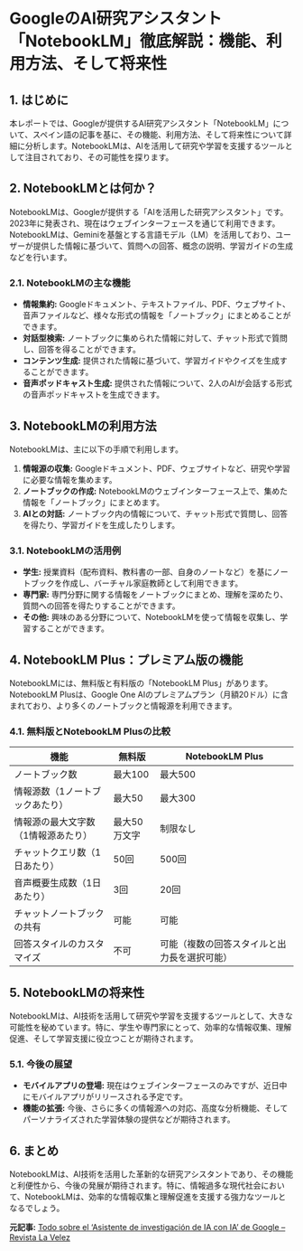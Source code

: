 # GoogleのAI研究アシスタント「NotebookLM」徹底解説：機能、利用方法、そして将来性

## 1. はじめに

本レポートでは、Googleが提供するAI研究アシスタント「NotebookLM」について、スペイン語の記事を基に、その機能、利用方法、そして将来性について詳細に分析します。NotebookLMは、AIを活用して研究や学習を支援するツールとして注目されており、その可能性を探ります。

## 2. NotebookLMとは何か？

NotebookLMは、Googleが提供する「AIを活用した研究アシスタント」です。2023年に発表され、現在はウェブインターフェースを通じて利用できます。NotebookLMは、Geminiを基盤とする言語モデル（LM）を活用しており、ユーザーが提供した情報に基づいて、質問への回答、概念の説明、学習ガイドの生成などを行います。

### 2.1. NotebookLMの主な機能

* **情報集約:** Googleドキュメント、テキストファイル、PDF、ウェブサイト、音声ファイルなど、様々な形式の情報を「ノートブック」にまとめることができます。
* **対話型検索:** ノートブックに集められた情報に対して、チャット形式で質問し、回答を得ることができます。
* **コンテンツ生成:** 提供された情報に基づいて、学習ガイドやクイズを生成することができます。
* **音声ポッドキャスト生成:** 提供された情報について、2人のAIが会話する形式の音声ポッドキャストを生成できます。

## 3. NotebookLMの利用方法

NotebookLMは、主に以下の手順で利用します。

1. **情報源の収集:** Googleドキュメント、PDF、ウェブサイトなど、研究や学習に必要な情報を集めます。
2. **ノートブックの作成:** NotebookLMのウェブインターフェース上で、集めた情報を「ノートブック」にまとめます。
3. **AIとの対話:** ノートブック内の情報について、チャット形式で質問し、回答を得たり、学習ガイドを生成したりします。

### 3.1. NotebookLMの活用例

* **学生:** 授業資料（配布資料、教科書の一部、自身のノートなど）を基にノートブックを作成し、バーチャル家庭教師として利用できます。
* **専門家:** 専門分野に関する情報をノートブックにまとめ、理解を深めたり、質問への回答を得たりすることができます。
* **その他:** 興味のある分野について、NotebookLMを使って情報を収集し、学習することができます。

## 4. NotebookLM Plus：プレミアム版の機能

NotebookLMには、無料版と有料版の「NotebookLM Plus」があります。NotebookLM Plusは、Google One AIのプレミアムプラン（月額20ドル）に含まれており、より多くのノートブックと情報源を利用できます。

### 4.1. 無料版とNotebookLM Plusの比較

| 機能 | 無料版 | NotebookLM Plus |
| -------------------------- | ------------------------------------------------------------------- | ---------------------------------------------------------------------------- |
| ノートブック数 | 最大100 | 最大500 |
| 情報源数（1ノートブックあたり） | 最大50 | 最大300 |
| 情報源の最大文字数（1情報源あたり） | 最大50万文字 | 制限なし |
| チャットクエリ数（1日あたり） | 50回 | 500回 |
| 音声概要生成数（1日あたり） | 3回 | 20回 |
| チャットノートブックの共有 | 可能 | 可能 |
| 回答スタイルのカスタマイズ | 不可 | 可能（複数の回答スタイルと出力長を選択可能） |

## 5. NotebookLMの将来性

NotebookLMは、AI技術を活用して研究や学習を支援するツールとして、大きな可能性を秘めています。特に、学生や専門家にとって、効率的な情報収集、理解促進、そして学習支援に役立つことが期待されます。

### 5.1. 今後の展望

* **モバイルアプリの登場:** 現在はウェブインターフェースのみですが、近日中にモバイルアプリがリリースされる予定です。
* **機能の拡張:** 今後、さらに多くの情報源への対応、高度な分析機能、そしてパーソナライズされた学習体験の提供などが期待されます。

## 6. まとめ

NotebookLMは、AI技術を活用した革新的な研究アシスタントであり、その機能と利便性から、今後の発展が期待されます。特に、情報過多な現代社会において、NotebookLMは、効率的な情報収集と理解促進を支援する強力なツールとなるでしょう。


**元記事:** [Todo sobre el ‘Asistente de investigación de IA con IA’ de Google – Revista La Velez](https://www.lavelez.com.ar/technology/todo-sobre-el-asistente-de-investigacion-de-ia-con-ia-de-google/30387/)